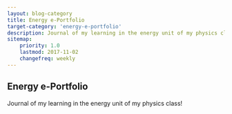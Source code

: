 ```yaml
---
layout: blog-category
title: Energy e-Portfolio
target-category: 'energy-e-portfolio'
description: Journal of my learning in the energy unit of my physics class!
sitemap:
    priority: 1.0
    lastmod: 2017-11-02
    changefreq: weekly
---
```


## Energy e-Portfolio

Journal of my learning in the energy unit of my physics class!